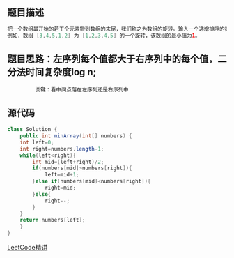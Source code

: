 ## 题目描述
```java
把一个数组最开始的若干个元素搬到数组的末尾，我们称之为数组的旋转。输入一个递增排序的数组的一个旋转，输出旋转数组的最小元素。
例如，数组 [3,4,5,1,2] 为 [1,2,3,4,5] 的一个旋转，该数组的最小值为1。 
```
## 题目思路：左序列每个值都大于右序列中的每个值，二分法时间复杂度log n;
             关键：看中间点落在左序列还是右序列中
            

## 源代码
```java
class Solution {
    public int minArray(int[] numbers) {
    int left=0;
    int right=numbers.length-1;
    while(left<right){
        int mid=(left+right)/2;
        if(numbers[mid]>numbers[right]){
            left=mid+1;
        }else if(numbers[mid]<numbers[right]){
            right=mid;
        }else{
            right--;
        }
    }
    return numbers[left];
    }
}
```

[LeetCode精讲](https://leetcode-cn.com/problems/xuan-zhuan-shu-zu-de-zui-xiao-shu-zi-lcof/solution/mian-shi-ti-11-xuan-zhuan-shu-zu-de-zui-xiao-shu-3/)

